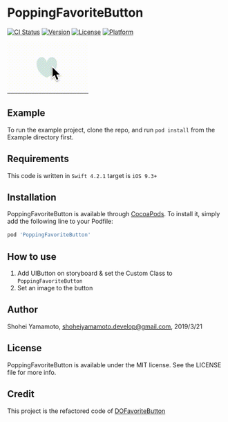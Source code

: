 # PoppingFavoriteButton

[![CI Status](https://img.shields.io/travis/SignalYellow/PoppingFavoriteButton.svg?style=flat)](https://travis-ci.org/SignalYellow/PoppingFavoriteButton)
[![Version](https://img.shields.io/cocoapods/v/PoppingFavoriteButton.svg?style=flat)](https://cocoapods.org/pods/PoppingFavoriteButton)
[![License](https://img.shields.io/cocoapods/l/PoppingFavoriteButton.svg?style=flat)](https://cocoapods.org/pods/PoppingFavoriteButton)
[![Platform](https://img.shields.io/cocoapods/p/PoppingFavoriteButton.svg?style=flat)](https://cocoapods.org/pods/PoppingFavoriteButton)

![Image](https://github.com/Shohei-Yamamoto/PoppingFavoriteButton/blob/master/anim.gif)

## Example

To run the example project, clone the repo, and run `pod install` from the Example directory first.

## Requirements
This code is written in `Swift 4.2.1`
target is `iOS 9.3+`

## Installation

PoppingFavoriteButton is available through [CocoaPods](https://cocoapods.org). To install
it, simply add the following line to your Podfile:

```ruby
pod 'PoppingFavoriteButton'
```

## How to use
1. Add UIButton on storyboard & set the Custom Class to `PoppingFavoriteButton`
2. Set an image to the button

## Author

Shohei Yamamoto, shoheiyamamoto.develop@gmail.com, 2019/3/21

## License

PoppingFavoriteButton is available under the MIT license. See the LICENSE file for more info.

## Credit 
This project is the refactored code of [DOFavoriteButton](https://github.com/okmr-d/DOFavoriteButton)
